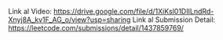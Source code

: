 Link al Video: https://drive.google.com/file/d/1XiKsl01DIILndRd-Xnyj8A_kv1F_AG_o/view?usp=sharing 
Link al Submission Detail: https://leetcode.com/submissions/detail/1437859769/ 
